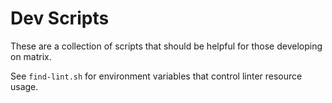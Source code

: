 # Dev Scripts

These are a collection of scripts that should be helpful for those developing
on matrix.

See `find-lint.sh` for environment variables that control linter resource
usage.
